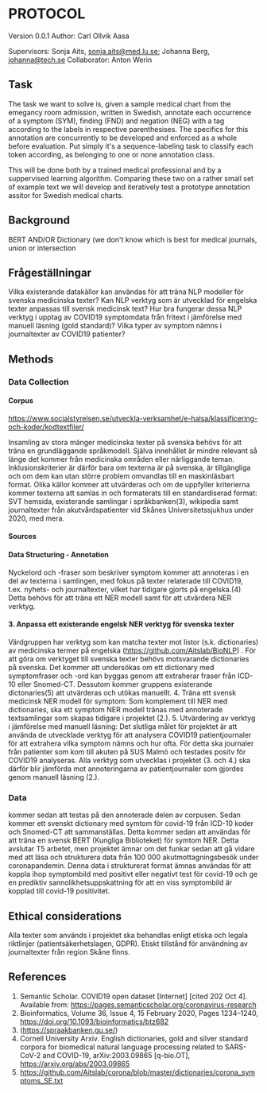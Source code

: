 # PROTOCOL

Version 0.0.1
Author: Carl Ollvik Aasa

Supervisors: Sonja Aits, sonja.aits@med.lu.se; Johanna Berg, johanna@tech.se
Collaborator: Anton Werin

## Task

The task we want to solve is, given a sample medical chart from the emegancy room admission, written in Swedish, annotate each occurrence  of a symptom (SYM), finding (FND) and negation (NEG) with a tag according to the labels in respective parenthesises. The specifics for this annotation are concurrently to be developed and enforced as a whole before evaluation. Put simply it's a sequence-labeling task to classify each token according, as belonging to one or none annotation class.

This will be done both by a trained medical professional and by a suppervised learning algorithm. Comparing these two on a rather small set of example text we will develop and iteratively test a prototype annotation assitor for Swedish medical charts.


## Background

BERT AND/OR Dictionary (we don't know which is best for medical journals, union or intersection

## Frågeställningar

Vilka existerande datakällor kan användas för att träna NLP modeller för svenska medicinska texter? Kan NLP verktyg som är utvecklad för engelska texter anpassas till svensk medicinsk text? Hur bra fungerar dessa NLP verktyg i upptag av COVID19 symptomdata från fritext i jämförelse med manuell läsning (gold standard)? Vilka typer av symptom nämns i journaltexter av COVID19 patienter?
## Methods

### Data Collection

#### Corpus

https://www.socialstyrelsen.se/utveckla-verksamhet/e-halsa/klassificering-och-koder/kodtextfiler/



Insamling av stora mänger medicinska texter på svenska behövs för att träna en grundläggande språkmodell. Själva innehållet är mindre relevant så länge det kommer från medicinska områden eller närliggande teman. Inklusionskriterier är därför bara om texterna är på svenska, är tillgängliga och om dem kan utan större problem omvandlas till en maskinläsbart format. Olika källor kommer att utvärderas och om de uppfyller kriterierna kommer texterna att samlas in och formaterats till en standardiserad format: SVT hemsida, existerande samlingar i språkbanken(3), wikipedia samt journaltexter från akutvårdspatienter vid Skånes Universitetssjukhus under 2020, med mera.

#### Sources

#### Data Structuring - Annotation

Nyckelord och -fraser som beskriver symptom kommer att annoteras i en del av texterna i samlingen, med fokus på texter relaterade till COVID19, t.ex. nyhets- och journaltexter, vilket har tidigare gjorts på engelska.(4) Detta behövs för att träna ett NER modell samt för att utvärdera NER verktyg.

#### 3. Anpassa ett existerande engelsk NER verktyg för svenska texter

Värdgruppen har verktyg som kan matcha texter mot listor (s.k. dictionaries) av medicinska termer på engelska (https://github.com/Aitslab/BioNLP) . För att göra om verktyget till svenska texter behövs motsvarande dictionaries på svenska. Det kommer att undersökas om ett dictionary med symptomfraser och -ord kan byggas genom att extraherar fraser från ICD-10 eller Snomed-CT. Dessutom kommer gruppens existerande dictonaries(5) att utvärderas och utökas manuellt. 4. Träna ett svensk medicinsk NER modell för symptom: Som komplement till NER med dictionaries, ska ett symptom NER modell tränas med annoterade textsamlingar som skapas tidigare i projektet (2.). 5. Utvärdering av verktyg i jämförelse med manuell läsning: Det slutliga målet för projektet är att använda de utvecklade verktyg för att analysera COVID19 patientjournaler för att extrahera vilka symptom nämns och hur ofta. För detta ska journaler från patienter som kom till akuten på SUS Malmö och testades positv för COVID19 analyseras. Alla verktyg som utvecklas i projektet (3. och 4.) ska därför blir jämförda mot annoteringarna av patientjournaler som gjordes genom manuell läsning (2.).

### Data
kommer sedan att testas på den annoterade delen av corpusen. Sedan kommer ett svenskt dictionary med symtom för covid-19 från ICD-10 koder och Snomed-CT att sammanställas. Detta kommer sedan att användas för att träna en svensk BERT (Kungliga Biblioteket) för symtom NER. Detta avslutar T5 arbetet, men projektet ämnar om det funkar sedan att gå vidare med att läsa och strukturera data från 100 000 akutmottagningsbesök under coronapandemin. Denna data i strukturerat format ämnas användas för att koppla ihop symptombild med positivt eller negativt test för covid-19 och ge en prediktiv sannolikhetsuppskattning för att en viss symptombild är kopplad till covid-19 positivitet.

## Ethical considerations

Alla texter som används i projektet ska behandlas enligt etiska och legala riktlinjer (patientsäkerhetslagen, GDPR). Etiskt tillstånd för användning av journaltexter från region Skåne finns.

## References

1. Semantic Scholar. COVID19 open dataset [Internet] [cited 202 Oct 4]. Available from: https://pages.semanticscholar.org/coronavirus-research
2. Bioinformatics, Volume 36, Issue 4, 15 February 2020, Pages 1234–1240, https://doi.org/10.1093/bioinformatics/btz682
3. (https://spraakbanken.gu.se/)
4. Cornell University Arxiv. English dictionaries, gold and silver standard corpora for biomedical natural language processing related to SARS-CoV-2 and COVID-19, arXiv:2003.09865 [q-bio.OT], https://arxiv.org/abs/2003.09865
5. https://github.com/Aitslab/corona/blob/master/dictionaries/corona_symptoms_SE.txt